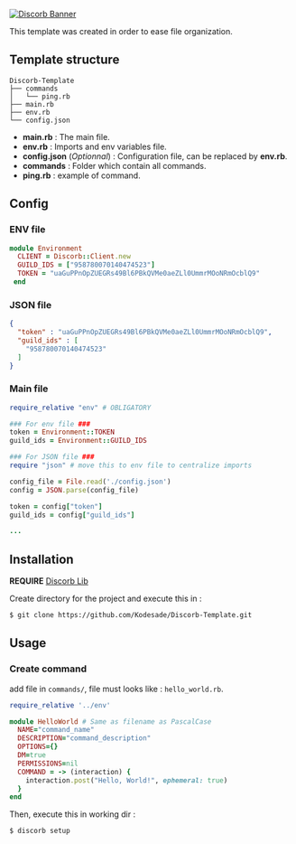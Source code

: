 [![Discorb Banner](https://discorb-lib.github.io/assets/banner.svg)](https://discorb-lib.github.io/)

This template was created in order to ease file organization.

## Template structure

```
Discorb-Template
├── commands
│   └── ping.rb
├── main.rb
├── env.rb
└── config.json
```

- **main.rb** : The main file.
- **env.rb** : Imports and env variables file.
- **config.json** (*Optionnal*) : Configuration file, can be replaced by **env.rb**.
- **commands** : Folder which contain all commands.
- **ping.rb** : example of command.

## Config
### ENV file

```ruby
module Environment
  CLIENT = Discorb::Client.new
  GUILD_IDS = ["958780070140474523"]
  TOKEN = "uaGuPPnOpZUEGRs49Bl6PBkQVMe0aeZLl0UmmrMOoNRmOcblQ9"
 end
```

### JSON file

```JSON
{
  "token" : "uaGuPPnOpZUEGRs49Bl6PBkQVMe0aeZLl0UmmrMOoNRmOcblQ9",
  "guild_ids" : [
    "958780070140474523"
  ]
}
```

### Main file

```ruby
require_relative "env" # OBLIGATORY

### For env file ###
token = Environment::TOKEN
guild_ids = Environment::GUILD_IDS

### For JSON file ###
require "json" # move this to env file to centralize imports

config_file = File.read('./config.json')
config = JSON.parse(config_file)

token = config["token"]
guild_ids = config["guild_ids"]

...
```

## Installation

**REQUIRE** [Discorb Lib](https://discorb-lib.github.io/)

Create directory for the project and execute this in :

```sh
$ git clone https://github.com/Kodesade/Discorb-Template.git
```

## Usage

### Create command

add file in `commands/`, file must looks like : `hello_world.rb`.

```ruby 
require_relative '../env'

module HelloWorld # Same as filename as PascalCase
  NAME="command_name"
  DESCRIPTION="command_description"
  OPTIONS={}
  DM=true
  PERMISSIONS=nil
  COMMAND = -> (interaction) {
    interaction.post("Hello, World!", ephemeral: true)
  }
end
```
Then, execute this in working dir :

```sh
$ discorb setup
```
